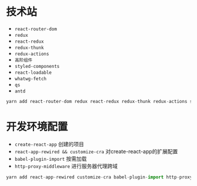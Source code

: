# 技术站
- `react-router-dom`
- `redux`
- `react-redux`
- `redux-thunk`
- `redux-actions`
- `高阶组件`
- `styled-components`
- `react-loadable`
- `whatwg-fetch`
- `qs`
- `antd`

```javascript
yarn add react-router-dom redux react-redux redux-thunk redux-actions styled-components react-loadable whatwg-fetch qs antd
```

# 开发环境配置
- `create-react-app` 创建的项目
- `react-app-rewired && customize-cra` 对create-react-app的扩展配置
- `babel-plugin-import` 按需加载
- `http-proxy-middleware` 进行服务器代理跨域

```javascript
yarn add react-app-rewired customize-cra babel-plugin-import http-proxy-middleware --dev
```




